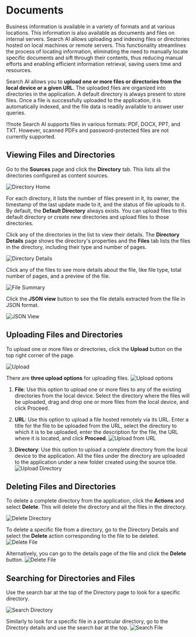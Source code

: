 # Documents

Business information is available in a variety of formats and at various locations. This information is also available as documents and files on internal servers. Search AI allows uploading and indexing files or directories hosted on local machines or remote servers. This functionality streamlines the process of locating information, eliminating the need to manually locate specific documents and sift through their contents, thus reducing manual efforts and enabling efficient information retrieval, saving users time and resources.

Search AI allows you to **upload one or more files or directories from the local device or a given URL**. The uploaded files are organized into directories in the application. A default directory is always present to store files. Once a file is successfully uploaded to the application, it is automatically indexed, and the file data is readily available to answer user queries.

!!!note
    Search AI supports files in various formats: PDF, DOCX, PPT, and TXT. However, scanned PDFs and password-protected files are not currently supported.  

## Viewing Files and Directories

Go to the **Sources** page and click the **Directory** tab. This lists all the directories configured as content sources.

![Directory Home](../images/directory/documents-home.png "directory home")

For each directory, it lists the number of files present in it, its owner, the timestamp of the last update made to it, and the status of file uploads to it. By default, the **Default Directory** always exists. You can upload files to this default directory or create new directories and upload files to those directories. 

Click any of the directories in the list to view their details. The **Directory Details** page shows the directory's properties and the **Files** tab lists the files in the directory, including their type and number of pages. 

![Directory Details](../images/directory/directory-details.png "Directory Details")

Click any of the files to see more details about the file, like file type, total number of pages, and a preview of the file. 

![File Summary](../images/directory/file-summary.png "File Summary")

Click the **JSON view** button to see the file details extracted from the file in JSON format.

![JSON View](../images/directory/file-json-view.png "JSON View")

## Uploading Files and Directories

To upload one or more files or directories, click the **Upload** button on the top right corner of the page.

![Upload](../images/directory/upload-document.png "upload")

There are **three upload options** for uploading files.
![Upload options](../images/directory/new-upload.png "upload options")

1. **File**: Use this option to upload one or more files to any of the existing directories from the local device. Select the directory where the files will be uploaded, drag and drop one or more files from the local device, and click Proceed.
2. **URL**: Use this option to upload a file hosted remotely via its URL. Enter a title for the file to be uploaded from the URL, select the directory to which it is to be uploaded, enter the description for the file, the URL where it is located, and click **Proceed**. 
![Upload from URL](../images/directory/upload-from-URL.png "Upload from URL")

3. **Directory**: Use this option to upload a complete directory from the local device to the application. All the files under the directory are uploaded to the application under a new folder created using the source title.
![Upload Directory](../images/directory/upload-directory.png "Upload Directory")
  
## Deleting Files and Directories

To delete a complete directory from the application, click the **Actions** and select **Delete**. This will delete the directory and all the files in the directory.

![Delete Directory](../images/directory/delete-document-dir.png "Delete Directory")

To delete a specific file from a directory, go to the Directory Details and select the **Delete** action corresponding to the file to be deleted.
![Delete File](../images/directory/file-delete.png "Delete File")

Alternatively, you can go to the details page of the file and click the **Delete** button.
![Delete File](../images/directory/file-delete-detailspage.png "Delete File")

## Searching for Directories and Files

Use the search bar at the top of the Directory page to look for a specific directory.

![Search Directory](../images/directory/search-documents.png "Search Directory")

Similarly to look for a specific file in a particular directory, go to the Directory details and use the search bar at the top.
![Search File](../images/directory/search-file.png "Search File")
